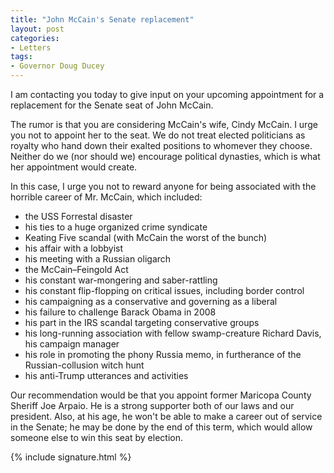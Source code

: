 ```yaml
---
title: "John McCain's Senate replacement"
layout: post
categories:
- Letters
tags:
- Governor Doug Ducey
---
```


I am contacting you today to give input on your upcoming appointment for a replacement for the Senate seat of John McCain.

The rumor is that you are considering McCain's wife, Cindy McCain. I urge you not to appoint her to the seat. We do not treat elected politicians as royalty who hand down their exalted positions to whomever they choose. Neither do we (nor should we) encourage political dynasties, which is what her appointment would create.

In this case, I urge you not to reward anyone for being associated with the horrible career of Mr. McCain, which included:

- the USS Forrestal disaster
- his ties to a huge organized crime syndicate
- Keating Five scandal (with McCain the worst of the bunch)
- his affair with a lobbyist
- his meeting with a Russian oligarch
- the McCain–Feingold Act
- his constant war-mongering and saber-rattling
- his constant flip-flopping on critical issues, including border control
- his campaigning as a conservative and governing as a liberal
- his failure to challenge Barack Obama in 2008
- his part in the IRS scandal targeting conservative groups
- his long-running association with fellow swamp-creature Richard Davis, his campaign manager
- his role in promoting the phony Russia memo, in furtherance of the Russian-collusion witch hunt
- his anti-Trump utterances and activities

Our recommendation would be that you appoint former Maricopa County Sheriff Joe Arpaio. He is a strong supporter both of our laws and our president. Also, at his age, he won't be able to make a career out of service in the Senate; he may be done by the end of this term, which would allow someone else to win this seat by election.

{% include signature.html %}
